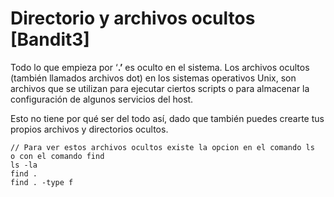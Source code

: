 # Directorio y archivos ocultos \[Bandit3]

Todo lo que empieza por ‘**.’** es oculto en el sistema. Los archivos ocultos (también llamados archivos dot) en los sistemas operativos Unix, son archivos que se utilizan para ejecutar ciertos scripts o para almacenar la configuración de algunos servicios del host.

Esto no tiene por qué ser del todo así, dado que también puedes crearte tus propios archivos y directorios ocultos.

```
// Para ver estos archivos ocultos existe la opcion en el comando ls
o con el comando find 
ls -la
find . 
find . -type f
```

